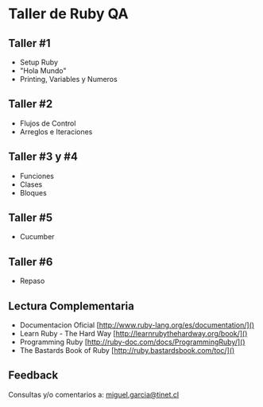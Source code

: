 # Taller de Ruby QA

## Taller #1

- Setup Ruby
- "Hola Mundo"
- Printing, Variables y Numeros

## Taller #2

- Flujos de Control
- Arreglos e Iteraciones

## Taller #3 y #4

- Funciones 
- Clases
- Bloques

## Taller #5

- Cucumber

## Taller #6

- Repaso 

  
## Lectura Complementaria

* Documentacion Oficial [http://www.ruby-lang.org/es/documentation/]()
* Learn Ruby - The Hard Way [http://learnrubythehardway.org/book/]()
* Programming Ruby [http://ruby-doc.com/docs/ProgrammingRuby/]()
* The Bastards Book of Ruby [http://ruby.bastardsbook.com/toc/]()

## Feedback

Consultas y/o comentarios a: miguel.garcia@tinet.cl
